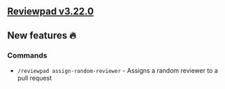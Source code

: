 ## [Reviewpad v3.22.0](/changelog/reviewpad-v3210)

## New features :fire:

### Commands

- `/reviewpad assign-random-reviewer` - Assigns a random reviewer to a pull request

